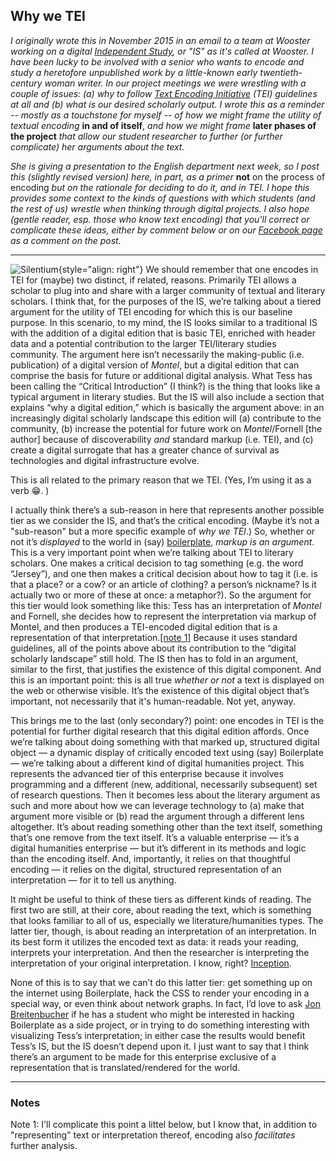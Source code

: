 ## Why we TEI

*I originally wrote this in November 2015 in an email to a team at Wooster working on a digital [Independent Study](https://www.wooster.edu/academics/research/is/), or "IS" as it's called at Wooster. I have been lucky to be involved with a senior who wants to encode and study a heretofore unpublished work by a little-known early twentieth-century woman writer. In our project meetings we were wrestling with a couple of issues: (a) why to follow [Text Encoding Initiative](http://www.tei-c.org/index.xml) (TEI) guidelines at all and (b) what is our desired scholarly output. I wrote this as a reminder -- mostly as a touchstone for myself -- of how we might frame the utility of textual encoding* **in and of itself**, *and how we might frame* **later phases of the project** *that allow our student researcher to further (or further complicate) her arguments about the text.*

*She is giving a presentation to the English department next week, so I post this (slightly revised version) here, in part, as a primer* **not** on the process of encoding *but on the rationale for deciding to do it, and in TEI. I hope this provides some context to the kinds of questions with which students (and the rest of us) wrestle when thinking through digital projects. I also hope (gentle reader, esp. those who know text encoding) that you'll correct or complicate these ideas, either by comment below or on our [Facebook page](https://www.facebook.com/ohiofiveDS/) as a comment on the post.*

-----

![Silentium](http://digitalscholarship.ohio5.org/wp-content/uploads/2015/04/website_blog_scholar_screen-e1454011975586.png "Silentium"){style="align: right"} We should remember that one encodes in TEI for (maybe) two distinct, if related, reasons. Primarily TEI allows a scholar to plug into and share with a larger community of textual and literary scholars. I think that, for the purposes of the IS, we’re talking about a tiered argument for the utility of TEI encoding for which this is our  baseline purpose. In this scenario, to my mind, the IS looks similar to a traditional IS with the addition of a digital edition that is basic TEI, enriched with header data and a potential contribution to the larger TEI/literary studies community. The argument here isn’t necessarily the making-public (i.e. publication) of a digital version of *Montel*, but a digital edition that can comprise the basis for future or additional digital analysis. What Tess has been calling the “Critical Introduction” (I think?) is the thing that looks like a typical argument in literary studies. But the IS will also include a section that explains “why a digital edition,” which is basically the argument above: in an increasingly digital scholarly landscape this edition will (a) contribute to the community, (b) increase the potential for future work on *Montel*/Fornell [the author] because of discoverability *and* standard markup (i.e. TEI), and (c) create a digital surrogate that has a greater chance of survival as technologies and digital infrastructure evolve. 

This is all related to the primary reason that we TEI. (Yes, I’m using it as a verb :grin:. )

I actually think there’s a sub-reason in here that represents another possible tier as we consider the IS, and that’s the critical encoding. (Maybe it’s not a "sub-reason" but a more specific example of *why we TEI*.) So, whether or not it’s *displayed* to the world in (say) [boilerplate](http://dcl.ils.indiana.edu/teibp/), *markup is an argument*. This is a very important point when we’re talking about TEI to literary scholars. One makes a critical decision to tag something (e.g. the word “Jersey”), and one then makes a critical decision about how to tag it (i.e. is that a place? or a cow? or an article of clothing? a person’s nickname? Is it actually two or more of these at once: a metaphor?). So the argument for this tier would look something like this: Tess has an interpretation of *Montel* and Fornell, she decides how to represent the interpretation via markup of Montel, and then produces a TEI-encoded digital edition that is a representation of that interpretation.[[note 1]](#note-1) Because it uses standard guidelines, all of the points above about its contribution to the “digital scholarly landscape” still hold. The IS then has to fold in an argument, similar to the first, that justifies the existence of this digital component. And this is an important point: this is all true *whether or not* a text is displayed on the web or otherwise visible. It’s the existence of this digital object that’s important, not necessarily that it's human-readable. Not yet, anyway. 

This brings me to the last (only secondary?) point: one encodes in TEI is the potential for further digital research that this digital edition affords. Once we’re talking about  doing something with that marked up, structured digital object — a dynamic display of critically encoded text using (say) Boilerplate — we’re talking about a different kind of digital humanities project. This represents the advanced tier of this enterprise because it involves programming and a different (new, additional, necessarily subsequent) set of research questions. Then it becomes less about the literary argument as such and more about how we can leverage technology to (a) make that argument more visible or (b) read the argument through a different lens altogether. It’s about reading something other than the text itself, something that’s one remove from the text itself. It’s a valuable enterprise — it’s a digital humanities enterprise — but it’s different in its methods and logic than the encoding itself. And, importantly, it relies on that thoughtful encoding — it relies on the digital, structured representation of an interpretation — for it to tell us anything. 

It might be useful to think of these tiers as different kinds of reading. The first two are still, at their core, about reading the text, which is something that looks familiar to all of us, especially we literature/humanities types. The latter tier, though, is about reading an interpretation of an interpretation. In its best form it utilizes the encoded text as data: it reads your reading, interprets your interpretation. And then the researcher is interpreting the interpretation of your original interpretation. I know, right? [Inception](http://gph.is/1eNue2O).

None of this is to say that we can’t do this latter tier: get something up on the internet using Boilerplate, hack the CSS to render your encoding in a special way, or even think about network graphs. In fact, I’d love to ask [Jon Breitenbucher](http://educationaltechnology.wooster.edu/people/jon-breitenbucher/) if he has a student who might be interested in hacking Boilerplate as a side project, or in trying to do something interesting with visualizing Tess’s interpretation; in either case the results would benefit Tess’s IS, but the IS doesn’t depend upon it. I just want to say that I think there’s an argument to be made for this enterprise exclusive of a representation that is translated/rendered for the world. 

-----

### Notes
<a id="note-1">Note 1</a>: I'll complicate this point a littel below, but I know that, in addition to "representing" text or interpretation thereof, encoding also *facilitates* further analysis.
